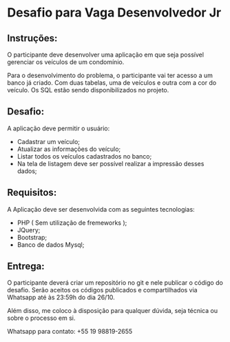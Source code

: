 # Desafio para Vaga Desenvolvedor Jr

## Instruções:

  O participante deve desenvolver uma aplicação em que seja possível gerenciar os veículos de um condomínio. 
  
  Para o desenvolvimento do problema, o participante vai ter acesso a um banco já criado. Com duas tabelas, uma de veículos e outra com a cor do veículo. Os SQL estão sendo disponibilizados no projeto.
  
## Desafio:
  A aplicação deve permitir o usuário:
  - Cadastrar um veículo; 
  - Atualizar as informações do veículo; 
  - Listar todos os veículos cadastrados no banco;
  - Na tela de listagem deve ser possível realizar a impressão desses dados;

## Requisitos:
  A Aplicação deve ser desenvolvida com as seguintes tecnologias:
  - PHP ( Sem utilização de fremeworks );
  - JQuery;
  - Bootstrap;
  - Banco de dados Mysql;

## Entrega:

  O participante deverá criar um repositório no git e nele publicar o código do desafio. Serão aceitos os códigos publicados e compartilhados via Whatsapp até às 23:59h do dia 26/10. 
  
  Além disso, me coloco à disposição para qualquer dúvida, seja técnica ou sobre o processo em si.
  
  Whatsapp para contato: +55 19 98819-2655
